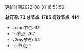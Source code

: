 更新时间2022-08-01 16:53:56

**总订阅: 73**
**总节点: 1785**
**有效节点: 414**
- trojan节点: 62
- ss节点: 267
- v2ray节点: 84
- ssr节点: 1
